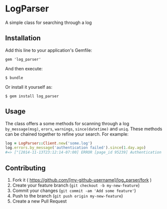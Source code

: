 # LogParser

A simple class for searching through a log

## Installation

Add this line to your application's Gemfile:

    gem 'log_parser'

And then execute:

    $ bundle

Or install it yourself as:

    $ gem install log_parser

## Usage

The class offers a some methods for scanning through a log `by_message(msg)`, `erors`, `warnings`, `since(datetime)` and `uniq`.
These methods can be chained together to refine your search. For example:

```Ruby
log = LogParser::Client.new('some.log')
log.errors.by_message('authentication failed').since(1.day.ago)
#=> ["[2014-11-13T23:12:14-07:00] ERROR [page_id 95239] Authentication failed with token ..."]
```
	
## Contributing

1. Fork it ( https://github.com/[my-github-username]/log_parser/fork )
2. Create your feature branch (`git checkout -b my-new-feature`)
3. Commit your changes (`git commit -am 'Add some feature'`)
4. Push to the branch (`git push origin my-new-feature`)
5. Create a new Pull Request

